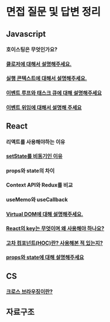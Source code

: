 # 면접 질문 및 답변 정리
## Javascript
#### 호이스팅은 무엇인가요?  
#### [클로저에 대해서 설명해주세요.](https://github.com/theo-jin/CS_ARCHIVE/tree/main/%EB%A9%B4%EC%A0%91%20%EC%A7%88%EB%AC%B8%20%EB%B0%8F%20%EB%8B%B5%EB%B3%80%20%EC%A0%95%EB%A6%AC/Javscript/%ED%81%B4%EB%A1%9C%EC%A0%80%EC%97%90%20%EB%8C%80%ED%95%B4%EC%84%9C%20%EC%84%A4%EB%AA%85%ED%95%B4%EC%A3%BC%EC%84%B8%EC%9A%94.)
#### [실행 콘텍스트에 대해서 설명해주세요.](https://github.com/theo-jin/CS_ARCHIVE/tree/main/%EB%A9%B4%EC%A0%91%20%EC%A7%88%EB%AC%B8%20%EB%B0%8F%20%EB%8B%B5%EB%B3%80%20%EC%A0%95%EB%A6%AC/Javscript/%EC%8B%A4%ED%96%89%20%EC%BD%98%ED%85%8D%EC%8A%A4%ED%8A%B8%EC%97%90%20%EB%8C%80%ED%95%B4%EC%84%9C%20%EC%84%A4%EB%AA%85%ED%95%B4%EC%A3%BC%EC%84%B8%EC%9A%94.)
#### [이벤트 루프와 태스크 큐에 대해 설명해주세요](https://github.com/theo-jin/CS_ARCHIVE/tree/main/%EB%A9%B4%EC%A0%91%20%EC%A7%88%EB%AC%B8%20%EB%B0%8F%20%EB%8B%B5%EB%B3%80%20%EC%A0%95%EB%A6%AC/Javscript/%EC%9D%B4%EB%B2%A4%ED%8A%B8%20%EB%A3%A8%ED%94%84%EC%99%80%20%ED%83%9C%EC%8A%A4%ED%81%AC%20%ED%81%90%EC%97%90%20%EB%8C%80%ED%95%B4%20%EC%84%A4%EB%AA%85%ED%95%B4%EC%A3%BC%EC%84%B8%EC%9A%94)
#### [이벤트 위임에 대해서 설명해 주세요](https://github.com/theo-jin/CS_ARCHIVE/tree/main/%EB%A9%B4%EC%A0%91%20%EC%A7%88%EB%AC%B8%20%EB%B0%8F%20%EB%8B%B5%EB%B3%80%20%EC%A0%95%EB%A6%AC/Javscript/%EC%9D%B4%EB%B2%A4%ED%8A%B8%20%EC%9C%84%EC%9E%84%EC%97%90%20%EB%8C%80%ED%95%B4%EC%84%9C%20%EC%84%A4%EB%AA%85%ED%95%B4%20%EC%A3%BC%EC%84%B8%EC%9A%94)

## React
#### 리액트를 사용해야하는 이유
#### [setState를 비동기인 이유](https://github.com/theo-jin/CS_ARCHIVE/tree/main/%EB%A9%B4%EC%A0%91%20%EC%A7%88%EB%AC%B8%20%EB%B0%8F%20%EB%8B%B5%EB%B3%80%20%EC%A0%95%EB%A6%AC/React/setState%EA%B0%80%20%EB%B9%84%EB%8F%99%EA%B8%B0%EC%9D%B8%20%EC%9D%B4%EC%9C%A0)
#### props와 state의 차이
#### Context API와 Redux를 비교
#### useMemo와 useCallback 
#### [Virtual DOM에 대해 설명해주세요.](https://github.com/theo-jin/CS_ARCHIVE/tree/main/%EB%A9%B4%EC%A0%91%20%EC%A7%88%EB%AC%B8%20%EB%B0%8F%20%EB%8B%B5%EB%B3%80%20%EC%A0%95%EB%A6%AC/React/Virtual%20DOM%EC%97%90%20%EB%8C%80%ED%95%B4%20%EC%84%A4%EB%AA%85%ED%95%B4%EC%A3%BC%EC%84%B8%EC%9A%94.)
#### [React의 key는 무엇이며 왜 사용해야 하나요?](https://github.com/theo-jin/CS_ARCHIVE/tree/main/%EB%A9%B4%EC%A0%91%20%EC%A7%88%EB%AC%B8%20%EB%B0%8F%20%EB%8B%B5%EB%B3%80%20%EC%A0%95%EB%A6%AC/React/React%EC%9D%98%20key%EB%8A%94%20%EB%AC%B4%EC%97%87%EC%9D%B4%EB%A9%B0%20%EC%99%9C%20%EC%82%AC%EC%9A%A9%ED%95%B4%EC%95%BC%20%ED%95%98%EB%82%98%EC%9A%94%3F)
#### [고차 컴포넌트(HOC)란? 사용해본 적 있는지?](https://github.com/theo-jin/CS_ARCHIVE/tree/main/%EB%A9%B4%EC%A0%91%20%EC%A7%88%EB%AC%B8%20%EB%B0%8F%20%EB%8B%B5%EB%B3%80%20%EC%A0%95%EB%A6%AC/React/%EA%B3%A0%EC%B0%A8%20%EC%BB%B4%ED%8F%AC%EB%84%8C%ED%8A%B8(HOC)%EB%9E%80%3F%20%EC%82%AC%EC%9A%A9%ED%95%B4%EB%B3%B8%20%EC%A0%81%20%EC%9E%88%EB%8A%94%EC%A7%80%3F)
#### [props와 state에 대해 설명해주세요](https://github.com/theo-jin/CS_ARCHIVE/tree/main/%EB%A9%B4%EC%A0%91%20%EC%A7%88%EB%AC%B8%20%EB%B0%8F%20%EB%8B%B5%EB%B3%80%20%EC%A0%95%EB%A6%AC/React/props%EC%99%80%20state%EC%97%90%20%EB%8C%80%ED%95%B4%20%EC%84%A4%EB%AA%85%ED%95%B4%EC%A3%BC%EC%84%B8%EC%9A%94)

## CS  
#### [크로스 브라우징이란?](https://github.com/theo-jin/CS_ARCHIVE/tree/main/%EB%A9%B4%EC%A0%91%20%EC%A7%88%EB%AC%B8%20%EB%B0%8F%20%EB%8B%B5%EB%B3%80%20%EC%A0%95%EB%A6%AC/CS/%ED%81%AC%EB%A1%9C%EC%8A%A4%20%EB%B8%8C%EB%9D%BC%EC%9A%B0%EC%A7%95%EC%9D%B4%EB%9E%80%3F)

## 자료구조
